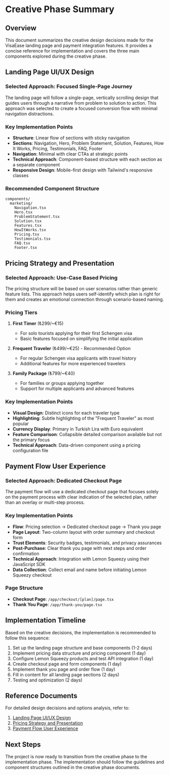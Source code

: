 # Creative Phase Summary

## Overview

This document summarizes the creative design decisions made for the VisaEase landing page and payment integration features. It provides a concise reference for implementation and covers the three main components explored during the creative phase.

## Landing Page UI/UX Design

### Selected Approach: Focused Single-Page Journey

The landing page will follow a single-page, vertically scrolling design that guides users through a narrative from problem to solution to action. This approach was selected to create a focused conversion flow with minimal navigation distractions.

### Key Implementation Points

- **Structure**: Linear flow of sections with sticky navigation
- **Sections**: Navigation, Hero, Problem Statement, Solution, Features, How It Works, Pricing, Testimonials, FAQ, Footer
- **Navigation**: Minimal with clear CTAs at strategic points
- **Technical Approach**: Component-based structure with each section as a separate component
- **Responsive Design**: Mobile-first design with Tailwind's responsive classes

### Recommended Component Structure

```
components/
  marketing/
    Navigation.tsx
    Hero.tsx
    ProblemStatement.tsx
    Solution.tsx
    Features.tsx
    HowItWorks.tsx
    Pricing.tsx
    Testimonials.tsx
    FAQ.tsx
    Footer.tsx
```

## Pricing Strategy and Presentation

### Selected Approach: Use-Case Based Pricing

The pricing structure will be based on user scenarios rather than generic feature lists. This approach helps users self-identify which plan is right for them and creates an emotional connection through scenario-based naming.

### Pricing Tiers

1. **First Timer** (₺299/~€15)

   - For solo tourists applying for their first Schengen visa
   - Basic features focused on simplifying the initial application

2. **Frequent Traveler** (₺499/~€25) - Recommended Option

   - For regular Schengen visa applicants with travel history
   - Additional features for more experienced travelers

3. **Family Package** (₺799/~€40)
   - For families or groups applying together
   - Support for multiple applicants and advanced features

### Key Implementation Points

- **Visual Design**: Distinct icons for each traveler type
- **Highlighting**: Subtle highlighting of the "Frequent Traveler" as most popular
- **Currency Display**: Primary in Turkish Lira with Euro equivalent
- **Feature Comparison**: Collapsible detailed comparison available but not the primary focus
- **Technical Approach**: Data-driven component using a pricing configuration file

## Payment Flow User Experience

### Selected Approach: Dedicated Checkout Page

The payment flow will use a dedicated checkout page that focuses solely on the payment process with clear indication of the selected plan, rather than an overlay or multi-step process.

### Key Implementation Points

- **Flow**: Pricing selection → Dedicated checkout page → Thank you page
- **Page Layout**: Two-column layout with order summary and checkout form
- **Trust Elements**: Security badges, testimonials, and privacy assurances
- **Post-Purchase**: Clear thank you page with next steps and order confirmation
- **Technical Approach**: Integration with Lemon Squeezy using their JavaScript SDK
- **Data Collection**: Collect email and name before initiating Lemon Squeezy checkout

### Page Structure

- **Checkout Page**: `/app/checkout/[plan]/page.tsx`
- **Thank You Page**: `/app/thank-you/page.tsx`

## Implementation Timeline

Based on the creative decisions, the implementation is recommended to follow this sequence:

1. Set up the landing page structure and base components (1-2 days)
2. Implement pricing data structure and pricing component (1 day)
3. Configure Lemon Squeezy products and test API integration (1 day)
4. Create checkout page and form components (1 day)
5. Implement thank you page and order flow (1 day)
6. Fill in content for all landing page sections (2 days)
7. Testing and optimization (2 days)

## Reference Documents

For detailed design decisions and options analysis, refer to:

1. [Landing Page UI/UX Design](./creative-landing-page-design.md)
2. [Pricing Strategy and Presentation](./creative-pricing-strategy.md)
3. [Payment Flow User Experience](./creative-payment-flow.md)

## Next Steps

The project is now ready to transition from the creative phase to the implementation phase. The implementation should follow the guidelines and component structures outlined in the creative phase documents.
